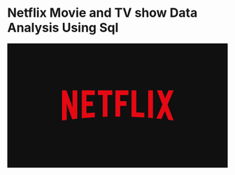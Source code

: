 # Netflix Movie and TV show Data Analysis Using Sql 

![logo](https://github.com/rajpatel214/Netflix_Sql_Project/blob/main/Netflix.jpg)
